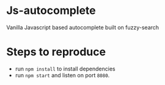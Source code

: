 # Js-autocomplete
Vanilla Javascript based autocomplete built on fuzzy-search

# Steps to reproduce
- run `npm install` to install dependencies
- run `npm start` and listen on port `8080`.

